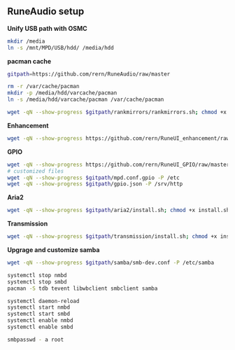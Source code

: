 RuneAudio setup
---

**Unify USB path with OSMC**
```sh
mkdir /media
ln -s /mnt/MPD/USB/hdd/ /media/hdd
```

**pacman cache**
```sh
gitpath=https://github.com/rern/RuneAudio/raw/master

rm -r /var/cache/pacman
mkdir -p /media/hdd/varcache/pacman
ln -s /media/hdd/varcache/pacman /var/cache/pacman

wget -qN --show-progress $gitpath/rankmirrors/rankmirrors.sh; chmod +x rankmirrors.sh; ./rankmirrors.sh
```

**Enhancement**
```sh
wget -qN --show-progress https://github.com/rern/RuneUI_enhancement/raw/master/install.sh; chmod +x install.sh; ./install.sh
```

**GPIO**
```sh
wget -qN --show-progress https://github.com/rern/RuneUI_GPIO/raw/master/install.sh; chmod +x install.sh; ./install.sh
# customized files
wget -qN --show-progress $gitpath/mpd.conf.gpio -P /etc
wget -qN --show-progress $gitpath/gpio.json -P /srv/http
```

**Aria2**
```sh
wget -qN --show-progress $gitpath/aria2/install.sh; chmod +x install.sh; ./install.sh
```

**Transmission**
```sh
wget -qN --show-progress $gitpath/transmission/install.sh; chmod +x install.sh; ./install.sh
```

**Upgrage and customize samba**
```sh
wget -qN --show-progress $gitpath/samba/smb-dev.conf -P /etc/samba

systemctl stop nmbd
systemctl stop smbd
pacman -S tdb tevent libwbclient smbclient samba

systemctl daemon-reload
systemctl start nmbd
systemctl start smbd
systemctl enable nmbd
systemctl enable smbd

smbpasswd - a root
```
